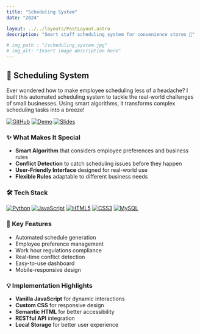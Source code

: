 ```yaml
---
title: "Scheduling System"
date: "2024"

layout: ../../layouts/PostLayout.astro
description: "Smart staff scheduling system for convenience stores 📅"

# img_path : "/scheduling_system.jpg"
# img_alt: "Insert image description here"
---
```


## 📅 Scheduling System

Ever wondered how to make employee scheduling less of a headache? I built this automated scheduling system to tackle the real-world challenges of small businesses. Using smart algorithms, it transforms complex scheduling tasks into a breeze!

[![GitHub](https://img.shields.io/badge/GitHub-View_on_GitHub-blue?logo=GitHub)](https://github.com/yourusername/scheduling-system)
[![Demo](https://img.shields.io/badge/Demo-Watch_Demo-red?logo=youtube)](https://drive.google.com/file/d/1dOWkfAOg4v23npsz4hLvx4L_l3Y802g9/view?usp=sharing)
[![Slides](https://img.shields.io/badge/Slides-View_Presentation-orange?logo=canva)](https://www.canva.com/design/DAGPOOIn43w/uaJ23iJiGIqEy5abAUu2IA/edit)

### ✨ What Makes It Special
- **Smart Algorithm** that considers employee preferences and business rules
- **Conflict Detection** to catch scheduling issues before they happen
- **User-Friendly Interface** designed for real-world use
- **Flexible Rules** adaptable to different business needs

### 🛠️ Tech Stack
[![Python](https://img.shields.io/badge/Python-FastAPI-green?logo=python)](https://fastapi.tiangolo.com/)
[![JavaScript](https://img.shields.io/badge/Frontend-JavaScript-yellow?logo=javascript)](https://developer.mozilla.org/en-US/docs/Web/JavaScript)
[![HTML5](https://img.shields.io/badge/HTML5-Frontend-orange?logo=html5)](https://developer.mozilla.org/en-US/docs/Web/HTML)
[![CSS3](https://img.shields.io/badge/CSS3-Styling-blue?logo=css3)](https://developer.mozilla.org/en-US/docs/Web/CSS)
[![MySQL](https://img.shields.io/badge/Database-MySQL-orange?logo=mysql)](https://www.mysql.com/)
<!-- [![AWS](https://img.shields.io/badge/Cloud-AWS-yellow?logo=amazon-aws)](https://aws.amazon.com/) -->

### 🚀 Key Features
- Automated schedule generation
- Employee preference management
- Work hour regulations compliance
- Real-time conflict detection
- Easy-to-use dashboard
- Mobile-responsive design

### 💡 Implementation Highlights
- **Vanilla JavaScript** for dynamic interactions
- **Custom CSS** for responsive design
- **Semantic HTML** for better accessibility
- **RESTful API** integration
- **Local Storage** for better user experience

<!-- ### 📱 Screenshots
<table>
  <tr>
    <td><img src="path_to_your_screenshot1.png" -->